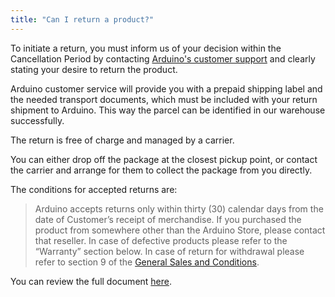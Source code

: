 ```yaml
---
title: "Can I return a product?"
---
```


To initiate a return, you must inform us of your decision within the Cancellation Period by contacting [Arduino's customer support](https://store.arduino.cc/store-support) and clearly stating your desire to return the product.

Arduino customer service will provide you with a prepaid shipping label and the needed transport documents, which must be included with your return shipment to Arduino. This way the parcel can be identified in our warehouse successfully.

The return is free of charge and managed by a carrier.

You can either drop off the package at the closest  pickup point, or contact the carrier and arrange for them to collect the package from you directly.

The conditions for accepted returns are:

>Arduino accepts returns only within thirty (30) calendar days from the date of Customer’s receipt of merchandise. If you purchased the product from somewhere other than the Arduino Store, please contact that reseller.
In case of defective products please refer to the “Warranty” section below.
In case of return for withdrawal please refer to section 9 of the [General Sales and Conditions](https://store.arduino.cc/general-sales-conditions).

You can review the full document [here](https://store.arduino.cc/pages/transparency?selectedStore=eu).

